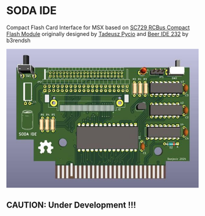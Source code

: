 # SODA IDE
Compact Flash Card Interface for MSX based on [SC729 RCBus Compact Flash Module]( https://smallcomputercentral.com/sc729-rcbus-compact-flash-module/) originally designed by [Tadeusz Pycio](http://www.vtsys.pl/interface-compact-flash/) and [Beer IDE 232](https://github.com/b3rendsh/msxdos2s) by b3rendsh 

![Picture](/doc/Soda_IDE_top.jpg)
## CAUTION: Under Development !!! ##


